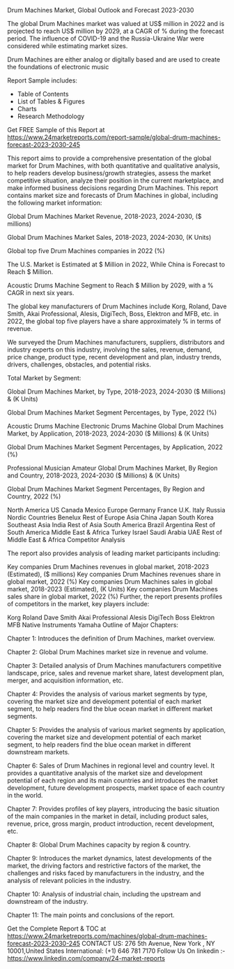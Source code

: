 Drum Machines Market, Global Outlook and Forecast 2023-2030

The global Drum Machines market was valued at US$ million in 2022 and is projected to reach US$ million by 2029, at a CAGR of % during the forecast period. The influence of COVID-19 and the Russia-Ukraine War were considered while estimating market sizes.

Drum Machines are either analog or digitally based and are used to create the foundations of electronic music

Report Sample includes:
- Table of Contents
- List of Tables & Figures
- Charts
- Research Methodology

Get FREE Sample of this Report at https://www.24marketreports.com/report-sample/global-drum-machines-forecast-2023-2030-245

This report aims to provide a comprehensive presentation of the global market for Drum Machines, with both quantitative and qualitative analysis, to help readers develop business/growth strategies, assess the market competitive situation, analyze their position in the current marketplace, and make informed business decisions regarding Drum Machines. This report contains market size and forecasts of Drum Machines in global, including the following market information:

Global Drum Machines Market Revenue, 2018-2023, 2024-2030, ($ millions)

Global Drum Machines Market Sales, 2018-2023, 2024-2030, (K Units)

Global top five Drum Machines companies in 2022 (%)

The U.S. Market is Estimated at $ Million in 2022, While China is Forecast to Reach $ Million.

Acoustic Drums Machine Segment to Reach $ Million by 2029, with a % CAGR in next six years.

The global key manufacturers of Drum Machines include Korg, Roland, Dave Smith, Akai Professional, Alesis, DigiTech, Boss, Elektron and MFB, etc. in 2022, the global top five players have a share approximately % in terms of revenue.

We surveyed the Drum Machines manufacturers, suppliers, distributors and industry experts on this industry, involving the sales, revenue, demand, price change, product type, recent development and plan, industry trends, drivers, challenges, obstacles, and potential risks.

Total Market by Segment:

Global Drum Machines Market, by Type, 2018-2023, 2024-2030 ($ Millions) & (K Units)

Global Drum Machines Market Segment Percentages, by Type, 2022 (%)

Acoustic Drums Machine
Electronic Drums Machine
Global Drum Machines Market, by Application, 2018-2023, 2024-2030 ($ Millions) & (K Units)

Global Drum Machines Market Segment Percentages, by Application, 2022 (%)

Professional Musician
Amateur
Global Drum Machines Market, By Region and Country, 2018-2023, 2024-2030 ($ Millions) & (K Units)

Global Drum Machines Market Segment Percentages, By Region and Country, 2022 (%)

North America
US
Canada
Mexico
Europe
Germany
France
U.K.
Italy
Russia
Nordic Countries
Benelux
Rest of Europe
Asia
China
Japan
South Korea
Southeast Asia
India
Rest of Asia
South America
Brazil
Argentina
Rest of South America
Middle East & Africa
Turkey
Israel
Saudi Arabia
UAE
Rest of Middle East & Africa
Competitor Analysis

The report also provides analysis of leading market participants including:

Key companies Drum Machines revenues in global market, 2018-2023 (Estimated), ($ millions)
Key companies Drum Machines revenues share in global market, 2022 (%)
Key companies Drum Machines sales in global market, 2018-2023 (Estimated), (K Units)
Key companies Drum Machines sales share in global market, 2022 (%)
Further, the report presents profiles of competitors in the market, key players include:

Korg
Roland
Dave Smith
Akai Professional
Alesis
DigiTech
Boss
Elektron
MFB
Native Instruments
Yamaha
Outline of Major Chapters:

Chapter 1: Introduces the definition of Drum Machines, market overview.

Chapter 2: Global Drum Machines market size in revenue and volume.

Chapter 3: Detailed analysis of Drum Machines manufacturers competitive landscape, price, sales and revenue market share, latest development plan, merger, and acquisition information, etc.

Chapter 4: Provides the analysis of various market segments by type, covering the market size and development potential of each market segment, to help readers find the blue ocean market in different market segments.

Chapter 5: Provides the analysis of various market segments by application, covering the market size and development potential of each market segment, to help readers find the blue ocean market in different downstream markets.

Chapter 6: Sales of Drum Machines in regional level and country level. It provides a quantitative analysis of the market size and development potential of each region and its main countries and introduces the market development, future development prospects, market space of each country in the world.

Chapter 7: Provides profiles of key players, introducing the basic situation of the main companies in the market in detail, including product sales, revenue, price, gross margin, product introduction, recent development, etc.

Chapter 8: Global Drum Machines capacity by region & country.

Chapter 9: Introduces the market dynamics, latest developments of the market, the driving factors and restrictive factors of the market, the challenges and risks faced by manufacturers in the industry, and the analysis of relevant policies in the industry.

Chapter 10: Analysis of industrial chain, including the upstream and downstream of the industry.

Chapter 11: The main points and conclusions of the report.

Get the Complete Report & TOC at https://www.24marketreports.com/machines/global-drum-machines-forecast-2023-2030-245
CONTACT US:
276 5th Avenue, New York , NY 10001,United States
International: (+1) 646 781 7170
Follow Us On linkedin :- https://www.linkedin.com/company/24-market-reports
